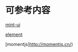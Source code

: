 # 可参考内容

[mint-ui](https://mint-ui.github.io/docs/#/en2/ ) 

[element](https://element.eleme.cn/2.0/#/zh-CN )

[momentjs]http://momentjs.cn/)
